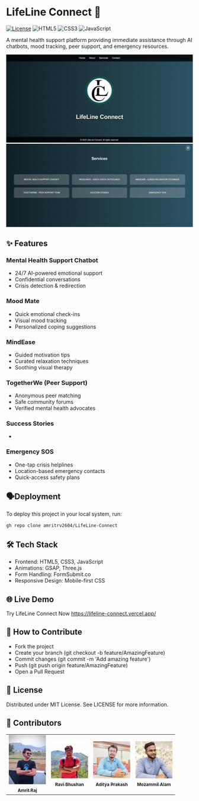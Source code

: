 # LifeLine Connect 🌟

[![License](https://img.shields.io/badge/License-MIT-blue.svg)](https://opensource.org/licenses/MIT)
![HTML5](https://img.shields.io/badge/HTML5-E34F26?style=flat&logo=html5&logoColor=white)
![CSS3](https://img.shields.io/badge/CSS3-1572B6?style=flat&logo=css3&logoColor=white)
![JavaScript](https://img.shields.io/badge/JavaScript-F7DF1E?style=flat&logo=javascript&logoColor=black)

A mental health support platform providing immediate assistance through AI chatbots, mood tracking, peer support, and emergency resources.

![LifeLine Connect Screenshot1](assets/LC_homescreen.png) <br/>
![LifeLine Connect Screenshot2](assets/LC_services.png)

## ✨ Features

### Mental Health Support Chatbot
- 24/7 AI-powered emotional support
- Confidential conversations
- Crisis detection & redirection

### Mood Mate
- Quick emotional check-ins
- Visual mood tracking
- Personalized coping suggestions

### MindEase
- Guided motivation tips
- Curated relaxation techniques
- Soothing visual therapy

### TogetherWe (Peer Support)
- Anonymous peer matching
- Safe community forums
- Verified mental health advocates

### Success Stories
- 

### Emergency SOS
- One-tap crisis helplines
- Location-based emergency contacts
- Quick-access safety plans


## 🗣️Deployment

To deploy this project in your local system, run:
```bash
gh repo clone amritrv2604/LifeLine-Connect
```


## 🛠️ Tech Stack

- Frontend: HTML5, CSS3, JavaScript
- Animations: GSAP, Three.js
- Form Handling: FormSubmit.co
- Responsive Design: Mobile-first CSS


## 🌐 Live Demo
Try LifeLine Connect Now https://lifeline-connect.vercel.app/


## 🤝 How to Contribute
- Fork the project
- Create your branch (git checkout -b feature/AmazingFeature)
- Commit changes (git commit -m 'Add amazing feature')
- Push (git push origin feature/AmazingFeature)
- Open a Pull Request


## 📜 License
Distributed under MIT License. See LICENSE for more information.


## 💖 Contributors
<table> 
  <tr> 
    <td align="center"> <a href="https://github.com/amritrv2604"> <img src="assets/contributors/AmritRV.png" width="100px;" alt="Amrit Raj"/> <br /> <sub><b>Amrit Raj</b></sub> </a> </td>
    <td align="center"> <a href="https://github.com/ravibhushan293"> <img src="assets/contributors/ContributorRavi.jpg" width="100px;" alt="Ravi Bhushan"/> <br /> <sub><b>Ravi Bhushan</b></sub> </a</td>     <td align="center"> <a href="https://github.com/Aditya9354"> <img src="assets/contributors/ContributorAditya.jpg" width="100px;" alt="Aditya Prakash"/> <br /> <sub><b>Aditya Prakash</b></sub> </a</td>     <td align="center"> <a href="https://github.com/mozammilalam12"> <img src="assets/contributors/ContributorMozammil.jpg" width="100px;" alt="Mozammil Alam"/> <br /> <sub><b>Mozammil Alam</b></sub> </a></td>   
  </tr>
</table>

